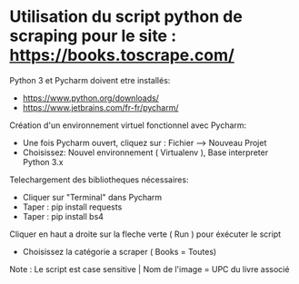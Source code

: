 Utilisation du script python de scraping pour le site : https://books.toscrape.com/
===================================================================================

Python 3 et Pycharm doivent etre installés:
* https://www.python.org/downloads/
* https://www.jetbrains.com/fr-fr/pycharm/

Création d'un environnement virtuel fonctionnel avec Pycharm:
* Une fois Pycharm ouvert, cliquez sur : Fichier --> Nouveau Projet
* Choisissez: Nouvel environnement ( Virtualenv ), Base interpreter Python 3.x

Telechargement des bibliotheques nécessaires:
* Cliquer sur "Terminal" dans Pycharm
* Taper : pip install requests
* Taper : pip install bs4

Cliquer en haut a droite sur la fleche verte ( Run ) pour éxécuter le script
* Choisissez la catégorie a scraper ( Books = Toutes)

Note : Le script est case sensitive | Nom de l'image = UPC du livre associé
